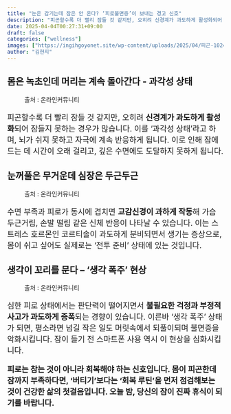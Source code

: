 ```yaml
---
title: "눈은 감기는데 잠은 안 온다? ‘피로불면증’이 보내는 경고 신호"
description: "피곤할수록 더 빨리 잠들 것 같지만, 오히려 신경계가 과도하게 활성화되어 잠들지 못하는 경우가 많습니다. 이를 ‘과각성 상태’라고 하며, 뇌가 쉬지 못하고 자극에 계속 반응하게 됩니다. 이로 인해 잠에 드는 데 시간이 오래 걸리고, 깊은 수면에도 도달하지 못하게 됩니다"
date: 2025-04-04T00:27:31+09:00
draft: false
categories: ["wellness"]
images: ["https://ingihgoyonet.site/wp-content/uploads/2025/04/피곤-1024x681.jpg", "https://ingihgoyonet.site/wp-content/uploads/2025/04/잠-681x1024.jpg", "https://ingihgoyonet.site/wp-content/uploads/2025/04/피로-1024x683.jpg"]
author: "김현지"
---
```


<h2 >몸은 녹초인데 머리는 계속 돌아간다 - 과각성 상태</h2> <figure ><img src="https://ingihgoyonet.site/wp-content/uploads/2025/04/피곤-1024x681.jpg" alt="" style="aspect-ratio:16/9;object-fit:cover"/><figcaption >출처 : 온라인커뮤니티</figcaption></figure> <p style="font-size:18px">피곤할수록 더 빨리 잠들 것 같지만, 오히려 <strong>신경계가 과도하게 활성화</strong>되어 잠들지 못하는 경우가 많습니다. 이를 ‘과각성 상태’라고 하며, 뇌가 쉬지 못하고 자극에 계속 반응하게 됩니다. 이로 인해 잠에 드는 데 시간이 오래 걸리고, 깊은 수면에도 도달하지 못하게 됩니다.</p> <h2 >눈꺼풀은 무거운데 심장은 두근두근</h2> <figure ><img src="https://ingihgoyonet.site/wp-content/uploads/2025/04/잠-681x1024.jpg" alt="" style="aspect-ratio:16/9;object-fit:cover"/><figcaption >출처 : 온라인커뮤니티</figcaption></figure> <p style="font-size:18px">수면 부족과 피로가 동시에 겹치면 <strong>교감신경이 과하게 작동</strong>해 가슴 두근거림, 손발 떨림 같은 신체 반응이 나타날 수 있습니다. 이는 스트레스 호르몬인 코르티솔이 과도하게 분비되면서 생기는 증상으로, 몸이 쉬고 싶어도 실제로는 ‘전투 준비’ 상태에 있는 것입니다.</p> <h2 >생각이 꼬리를 문다 – ‘생각 폭주’ 현상</h2> <figure ><img src="https://ingihgoyonet.site/wp-content/uploads/2025/04/피로-1024x683.jpg" alt="" style="aspect-ratio:16/9;object-fit:cover"/><figcaption >출처 : 온라인커뮤니티</figcaption></figure> <p style="font-size:18px">심한 피로 상태에서는 판단력이 떨어지면서 <strong>불필요한 걱정과 부정적 사고가 과도하게 증폭</strong>되는 경향이 있습니다. 이른바 ‘생각 폭주’ 상태가 되면, 평소라면 넘길 작은 일도 머릿속에서 되풀이되며 불면증을 악화시킵니다. 잠이 들기 전 스마트폰 사용 역시 이 현상을 심화시킵니다.</p> <p style="font-size:18px"><strong>피로는 참는 것이 아니라 회복해야 하는 신호입니다. 몸이 피곤한데 잠까지 부족하다면, ‘버티기’보다는 ‘회복 루틴’을 먼저 점검해보는 것이 건강한 삶의 첫걸음입니다. 오늘 밤, 당신의 잠이 진짜 휴식이 되기를 바랍니다.</strong></p>